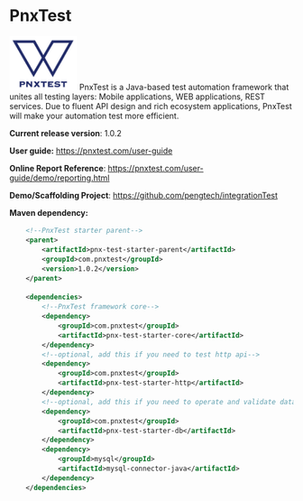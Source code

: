 # PnxTest
<img src="logo.png" alt="pnxtest-logo" width="120"/>
PnxTest is a Java-based test automation framework that unites all testing layers: Mobile applications, WEB applications, REST services.
Due to fluent API design and rich ecosystem applications, PnxTest will make your automation test more efficient.

**Current release version**: 1.0.2

**User guide:** https://pnxtest.com/user-guide

**Online Report Reference**: https://pnxtest.com/user-guide/demo/reporting.html

**Demo/Scaffolding Project**: https://github.com/pengtech/integrationTest

**Maven dependency:**

```xml
    <!--PnxTest starter parent-->
    <parent>
        <artifactId>pnx-test-starter-parent</artifactId>
        <groupId>com.pnxtest</groupId>
        <version>1.0.2</version>
    </parent>

    <dependencies>
        <!--PnxTest framework core-->
        <dependency>
            <groupId>com.pnxtest</groupId>
            <artifactId>pnx-test-starter-core</artifactId>
        </dependency>
        <!--optional, add this if you need to test http api-->
        <dependency>
            <groupId>com.pnxtest</groupId>
            <artifactId>pnx-test-starter-http</artifactId>
        </dependency>
        <!--optional, add this if you need to operate and validate database-->
        <dependency>
            <groupId>com.pnxtest</groupId>
            <artifactId>pnx-test-starter-db</artifactId>
        </dependency>
        <dependency>
            <groupId>mysql</groupId>
            <artifactId>mysql-connector-java</artifactId>
        </dependency>
    </dependencies>
```



